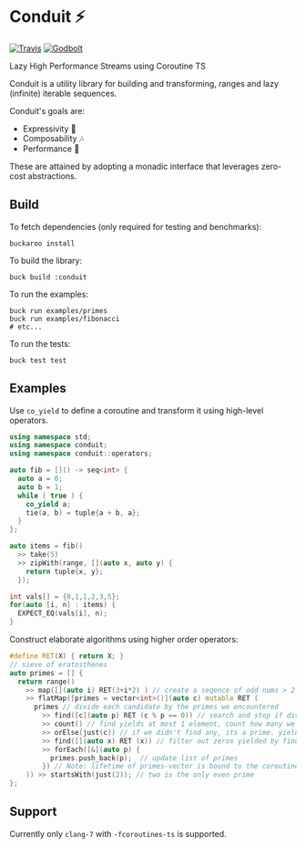 # Conduit ⚡

[![Travis](https://img.shields.io/travis/LoopPerfect/conduit.svg)](https://travis-ci.org/LoopPerfect/conduit) [![Godbolt](https://img.shields.io/badge/Godbolt-playground-blue.svg)](https://godbolt.org/z/7cYRQ5)

Lazy High Performance Streams using Coroutine TS

Conduit is a utility library for building and transforming, ranges and lazy (infinite) iterable sequences. 

Conduit's goals are:
- Expressivity 🎨
- Composability 🎶
- Performance 🏃

These are attained by adopting a monadic interface that leverages zero-cost abstractions.

## Build

To fetch dependencies (only required for testing and benchmarks): 

```bash=
buckaroo install
```

To build the library: 

```bash=
buck build :conduit
```

To run the examples: 

```bash=
buck run examples/primes
buck run examples/fibonacci
# etc...
```

To run the tests: 

```bash=
buck test test
```

## Examples

Use `co_yield` to define a coroutine and transform it using high-level operators.

```c++
using namespace std;
using namespace conduit;
using namespace conduit::operators;

auto fib = []() -> seq<int> {
  auto a = 0; 
  auto b = 1;
  while ( true ) {
    co_yield a;
    tie(a, b) = tuple{a + b, a};
  }
};

auto items = fib() 
  >> take(5)
  >> zipWith(range, [](auto x, auto y) { 
    return tuple{x, y};
  });

int vals[] = {0,1,1,2,3,5};
for(auto [i, n] : items) {
  EXPECT_EQ(vals[i], n);
}

```

Construct elaborate algorithms using higher order operators:

```c++
#define RET(X) { return X; }
// sieve of eratosthenes
auto primes = [] {
  return range()
    >> map([](auto i) RET(3+i*2) ) // create a seqence of odd nums > 2
    >> flatMap([primes = vector<int>()](auto c) mutable RET ( 
      primes // divide each candidate by the primes we encountered
        >> find([c](auto p) RET (c % p == 0)) // search and stop if divisible
        >> count() // find yields at most 1 element, count how many we got (starts with zero)
        >> orElse(just(c)) // if we didn't find any, its a prime. yield it
        >> find([](auto x) RET (x)) // filter out zeros yielded by find+count or take prime
        >> forEach([&](auto p) {
          primes.push_back(p);  // update list of primes
        }) // Note: lifetime of primes-vector is bound to the coroutine  
    )) >> startsWith(just(2)); // two is the only even prime
};
```

## Support

Currently only `clang-7` with `-fcoroutines-ts` is supported.

